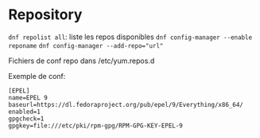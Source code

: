 # Repository

`dnf repolist all`: liste les repos disponibles
`dnf config-manager --enable reponame`
`dnf config-manager --add-repo="url"`

Fichiers de conf repo dans /etc/yum.repos.d

Exemple de conf:

```
[EPEL]
name=EPEL 9
baseurl=https://dl.fedoraproject.org/pub/epel/9/Everything/x86_64/
enabled=1
gpgcheck=1
gpgkey=file:///etc/pki/rpm-gpg/RPM-GPG-KEY-EPEL-9
```
